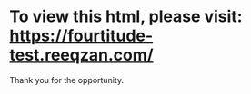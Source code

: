 # To view this html, please visit: https://fourtitude-test.reeqzan.com/

Thank you for the opportunity.
